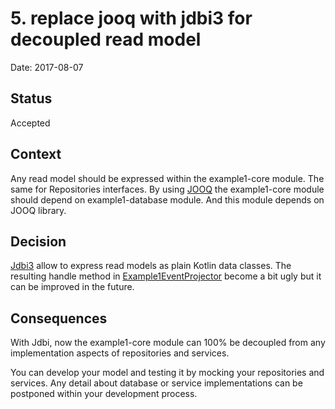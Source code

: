 # 5. replace jooq with jdbi3 for decoupled read model

Date: 2017-08-07

## Status

Accepted

## Context

Any read model should be expressed within the example1-core module. The same for Repositories interfaces. By using [JOOQ](https://www.jooq.org/)
the example1-core module should depend on example1-database module. And this module depends on JOOQ library.

## Decision

[Jdbi3](https://github.com/jdbi/jdbi) allow to express read models as plain Kotlin data classes. The resulting handle
method in [Example1EventProjector](../../krabzilla-example1/krabzilla-example1-service/src/main/java/crabzilla/example1/Example1EventProjector.kt)
become a bit ugly but it can be improved in the future.

## Consequences

With Jdbi, now the example1-core module can 100% be decoupled from any implementation aspects of repositories and services.

You can develop your model and testing it by mocking your repositories and services. Any detail about database or service
implementations can be postponed within your development process.

